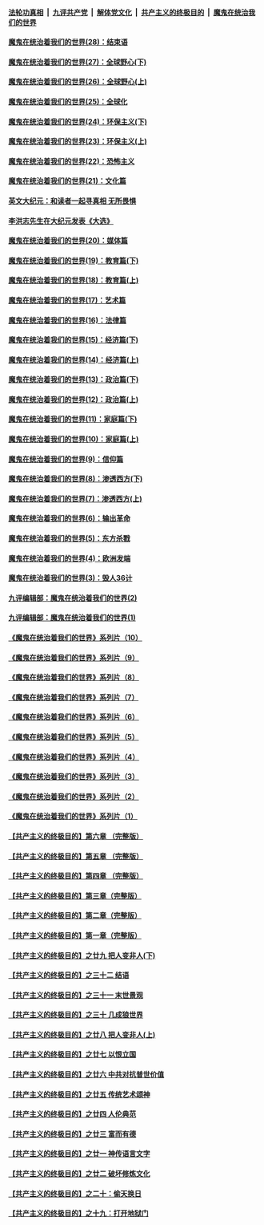 

####  [法轮功真相](../../../../basic/blob/master/README.md?t=03142030) &nbsp;|&nbsp; [九评共产党](../../../../9ping.md/blob/master/README.md?t=03142030) &nbsp;|&nbsp; [解体党文化](../../../../jtdwh.md/blob/master/README.md?t=03142030)  &nbsp;|&nbsp; [共产主义的终极目的](../../../../gczydzjmd.md/blob/master/README.md?t=03142030) &nbsp;|&nbsp; [魔鬼在统治我们的世界](../../../../mgztzwmdsj.md/blob/master/README.md?t=03142030) 

#### [魔鬼在统治着我们的世界(28)：结束语](../pages/nsc422/n10936246.md?t=03142030) 

#### [魔鬼在统治着我们的世界(27)：全球野心(下)](../pages/nsc422/n10928319.md?t=03142030) 

#### [魔鬼在统治着我们的世界(26)：全球野心(上)](../pages/nsc422/n10900318.md?t=03142030) 

#### [魔鬼在统治着我们的世界(25)：全球化](../pages/nsc422/n10788205.md?t=03142030) 

#### [魔鬼在统治着我们的世界(24)：环保主义(下)](../pages/nsc422/n10695307.md?t=03142030) 

#### [魔鬼在统治着我们的世界(23)：环保主义(上)](../pages/nsc422/n10688613.md?t=03142030) 

#### [魔鬼在统治着我们的世界(22)：恐怖主义](../pages/nsc422/n10614727.md?t=03142030) 

#### [魔鬼在统治着我们的世界(21)：文化篇](../pages/nsc422/n10597706.md?t=03142030) 

#### [英文大纪元：和读者一起寻真相 无所畏惧](../pages/nsc422/n12542027.md?t=03142030) 

#### [李洪志先生在大纪元发表《大选》](../pages/nsc422/n12534746.md?t=03142030) 

#### [魔鬼在统治着我们的世界(20)：媒体篇](../pages/nsc422/n10586579.md?t=03142030) 

#### [魔鬼在统治着我们的世界(19)：教育篇(下)](../pages/nsc422/n10564808.md?t=03142030) 

#### [魔鬼在统治着我们的世界(18)：教育篇(上)](../pages/nsc422/n10526970.md?t=03142030) 

#### [魔鬼在统治着我们的世界(17)：艺术篇](../pages/nsc422/n10499093.md?t=03142030) 

#### [魔鬼在统治着我们的世界(16)：法律篇](../pages/nsc422/n10485969.md?t=03142030) 

#### [魔鬼在统治着我们的世界(15)：经济篇(下)](../pages/nsc422/n10469975.md?t=03142030) 

#### [魔鬼在统治着我们的世界(14)：经济篇(上)](../pages/nsc422/n10457370.md?t=03142030) 

#### [魔鬼在统治着我们的世界(13)：政治篇(下)](../pages/nsc422/n10448270.md?t=03142030) 

#### [魔鬼在统治着我们的世界(12)：政治篇(上)](../pages/nsc422/n10444576.md?t=03142030) 

#### [魔鬼在统治着我们的世界(11)：家庭篇(下)](../pages/nsc422/n10440961.md?t=03142030) 

#### [魔鬼在统治着我们的世界(10)：家庭篇(上)](../pages/nsc422/n10435448.md?t=03142030) 

#### [魔鬼在统治着我们的世界(9)：信仰篇](../pages/nsc422/n10432159.md?t=03142030) 

#### [魔鬼在统治着我们的世界(8)：渗透西方(下)](../pages/nsc422/n10429603.md?t=03142030) 

#### [魔鬼在统治着我们的世界(7)：渗透西方(上)](../pages/nsc422/n10426013.md?t=03142030) 

#### [魔鬼在统治着我们的世界(6)：输出革命](../pages/nsc422/n10421536.md?t=03142030) 

#### [魔鬼在统治着我们的世界(5)：东方杀戮](../pages/nsc422/n10417707.md?t=03142030) 

#### [魔鬼在统治着我们的世界(4)：欧洲发端](../pages/nsc422/n10414890.md?t=03142030) 

#### [魔鬼在统治着我们的世界(3)：毁人36计](../pages/nsc422/n10411583.md?t=03142030) 

#### [九评编辑部：魔鬼在统治着我们的世界(2)](../pages/nsc422/n10410036.md?t=03142030) 

#### [九评编辑部：魔鬼在统治着我们的世界(1)](../pages/nsc422/n10406825.md?t=03142030) 

#### [《魔鬼在统治着我们的世界》系列片（10）](../pages/nsc422/n12292670.md?t=03142030) 

#### [《魔鬼在统治着我们的世界》系列片（9）](../pages/nsc422/n12290859.md?t=03142030) 

#### [《魔鬼在统治着我们的世界》系列片（8）](../pages/nsc422/n12287445.md?t=03142030) 

#### [《魔鬼在统治着我们的世界》系列片（7）](../pages/nsc422/n12283425.md?t=03142030) 

#### [《魔鬼在统治着我们的世界》系列片（6）](../pages/nsc422/n12282314.md?t=03142030) 

#### [《魔鬼在统治着我们的世界》系列片（5）](../pages/nsc422/n12281419.md?t=03142030) 

#### [《魔鬼在统治着我们的世界》系列片（4）](../pages/nsc422/n12274024.md?t=03142030) 

#### [《魔鬼在统治着我们的世界》系列片（3）](../pages/nsc422/n12271322.md?t=03142030) 

#### [《魔鬼在统治着我们的世界》系列片（2）](../pages/nsc422/n12269049.md?t=03142030) 

#### [《魔鬼在统治着我们的世界》系列片（1）](../pages/nsc422/n12267575.md?t=03142030) 

#### [【共产主义的终极目的】第六章 （完整版）](../pages/nsc422/n11428913.md?t=03142030) 

#### [【共产主义的终极目的】第五章 （完整版）](../pages/nsc422/n11428912.md?t=03142030) 

#### [【共产主义的终极目的】第四章 （完整版）](../pages/nsc422/n11428907.md?t=03142030) 

#### [【共产主义的终极目的】第三章（完整版）](../pages/nsc422/n11428848.md?t=03142030) 

#### [【共产主义的终极目的】第二章（完整版）](../pages/nsc422/n11428831.md?t=03142030) 

#### [【共产主义的终极目的】第一章（完整版）](../pages/nsc422/n11417651.md?t=03142030) 

#### [【共产主义的终极目的】之廿九 把人变非人(下)](../pages/nsc422/n11344140.md?t=03142030) 

#### [【共产主义的终极目的】之三十二 结语](../pages/nsc422/n11360535.md?t=03142030) 

#### [【共产主义的终极目的】之三十一 末世景观](../pages/nsc422/n11351129.md?t=03142030) 

#### [【共产主义的终极目的】之三十 几成狼世界](../pages/nsc422/n11348280.md?t=03142030) 

#### [【共产主义的终极目的】之廿八 把人变非人(上)](../pages/nsc422/n11340492.md?t=03142030) 

#### [【共产主义的终极目的】之廿七 以恨立国](../pages/nsc422/n11336944.md?t=03142030) 

#### [【共产主义的终极目的】之廿六 中共对抗普世价值](../pages/nsc422/n11324785.md?t=03142030) 

#### [【共产主义的终极目的】之廿五 传统艺术颂神](../pages/nsc422/n11296396.md?t=03142030) 

#### [【共产主义的终极目的】之廿四 人伦典范](../pages/nsc422/n11296397.md?t=03142030) 

#### [【共产主义的终极目的】之廿三 富而有德](../pages/nsc422/n11283598.md?t=03142030) 

#### [【共产主义的终极目的】之廿一 神传语言文字](../pages/nsc422/n11263265.md?t=03142030) 

#### [【共产主义的终极目的】之廿二 破坏修炼文化](../pages/nsc422/n11245728.md?t=03142030) 

#### [【共产主义的终极目的】之二十：偷天换日](../pages/nsc422/n11238846.md?t=03142030) 

#### [【共产主义的终极目的】之十九：打开地狱门](../pages/nsc422/n11206376.md?t=03142030) 

